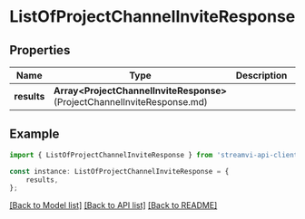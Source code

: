 # ListOfProjectChannelInviteResponse


## Properties

Name | Type | Description | Notes
------------ | ------------- | ------------- | -------------
**results** | **Array&lt;ProjectChannelInviteResponse&gt;**(ProjectChannelInviteResponse.md) |  | [default to undefined]

## Example

```typescript
import { ListOfProjectChannelInviteResponse } from 'streamvi-api-client';

const instance: ListOfProjectChannelInviteResponse = {
    results,
};
```

[[Back to Model list]](../README.md#documentation-for-models) [[Back to API list]](../README.md#documentation-for-api-endpoints) [[Back to README]](../README.md)
